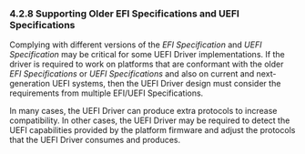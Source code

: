 <!--- @file
  4.2.8 Supporting Older EFI Specifications and UEFI Specifications

  Copyright (c) 2012-2018, Intel Corporation. All rights reserved.<BR>

  Redistribution and use in source (original document form) and 'compiled'
  forms (converted to PDF, epub, HTML and other formats) with or without
  modification, are permitted provided that the following conditions are met:

  1) Redistributions of source code (original document form) must retain the
     above copyright notice, this list of conditions and the following
     disclaimer as the first lines of this file unmodified.

  2) Redistributions in compiled form (transformed to other DTDs, converted to
     PDF, epub, HTML and other formats) must reproduce the above copyright
     notice, this list of conditions and the following disclaimer in the
     documentation and/or other materials provided with the distribution.

  THIS DOCUMENTATION IS PROVIDED BY TIANOCORE PROJECT "AS IS" AND ANY EXPRESS OR
  IMPLIED WARRANTIES, INCLUDING, BUT NOT LIMITED TO, THE IMPLIED WARRANTIES OF
  MERCHANTABILITY AND FITNESS FOR A PARTICULAR PURPOSE ARE DISCLAIMED. IN NO
  EVENT SHALL TIANOCORE PROJECT  BE LIABLE FOR ANY DIRECT, INDIRECT, INCIDENTAL,
  SPECIAL, EXEMPLARY, OR CONSEQUENTIAL DAMAGES (INCLUDING, BUT NOT LIMITED TO,
  PROCUREMENT OF SUBSTITUTE GOODS OR SERVICES; LOSS OF USE, DATA, OR PROFITS;
  OR BUSINESS INTERRUPTION) HOWEVER CAUSED AND ON ANY THEORY OF LIABILITY,
  WHETHER IN CONTRACT, STRICT LIABILITY, OR TORT (INCLUDING NEGLIGENCE OR
  OTHERWISE) ARISING IN ANY WAY OUT OF THE USE OF THIS DOCUMENTATION, EVEN IF
  ADVISED OF THE POSSIBILITY OF SUCH DAMAGE.

-->

### 4.2.8 Supporting Older EFI Specifications and UEFI Specifications

Complying with different versions of the _EFI Specification_ and _UEFI
Specification_ may be critical for some UEFI Driver implementations. If the
driver is required to work on platforms that are conformant with the older _EFI
Specifications_ or _UEFI Specifications_ and also on current and
next-generation UEFI systems, then the UEFI Driver design must consider the
requirements from multiple EFI/UEFI Specifications.

In many cases, the UEFI Driver can produce extra protocols to increase
compatibility. In other cases, the UEFI Driver may be required to detect the
UEFI capabilities provided by the platform firmware and adjust the protocols
that the UEFI Driver consumes and produces.

